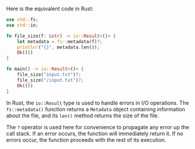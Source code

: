 Here is the equivalent code in Rust:

```rust
use std::fs;
use std::io;

fn file_size(f: &str) -> io::Result<()> {
    let metadata = fs::metadata(f)?;
    println!("{}", metadata.len());
    Ok(())
}

fn main() -> io::Result<()> {
    file_size("input.txt")?;
    file_size("/input.txt")?;
    Ok(())
}
```

In Rust, the `io::Result` type is used to handle errors in I/O operations. The `fs::metadata()` function returns a `Metadata` object containing information about the file, and its `len()` method returns the size of the file.

The `?` operator is used here for convenience to propagate any error up the call stack. If an error occurs, the function will immediately return it. If no errors occur, the function proceeds with the rest of its execution.
